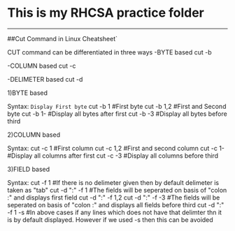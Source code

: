 # This is my RHCSA practice folder
___

##Cut Command in Linux Cheatsheet`

CUT command can be differentiated in  three ways
-BYTE based            cut -b

-COLUMN based          cut -c

-DELIMETER based       cut -d


1)BYTE based

Syntax:
`Display First byte`
        cut -b 1                                #First byte
        cut -b 1,2                              #First and Second byte
        cut -b 1-                               #Display all bytes after first
        cut -b -3                               #Display all bytes before third


2)COLUMN based

Syntax:
        cut -c 1                                #First column
        cut -c 1,2                              #First and second column
        cut -c 1-                               #Display all columns after first
        cut -c -3                               #Display all columns before third


3)FIELD based

Syntax:
        cut -f 1                                #If there is no delimeter given then by default delimeter is taken as "tab"
        cut -d ":" -f 1                         #The fields will be seperated on basis of "colon :" and displays first field
        cut -d ":" -f 1,2
        cut -d ":" -f -3                        #The fields will be seperated on basis of "colon :" and displays all fields before third
        cut -d ":" -f 1 -s                      #In above cases if any lines which does not have that delimter thn it is by default displayed. However if we used -s then this can be avoided
